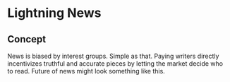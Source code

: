 # Lightning News

## Concept

News is biased by interest groups. Simple as that. Paying writers directly incentivizes truthful and accurate pieces by letting the market decide who to read. Future of news might look something like this.

